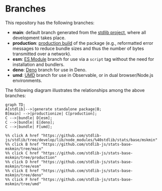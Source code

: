 <!--

@license Apache-2.0

Copyright (c) 2022 The Stdlib Authors.

Licensed under the Apache License, Version 2.0 (the "License");
you may not use this file except in compliance with the License.
You may obtain a copy of the License at

    http://www.apache.org/licenses/LICENSE-2.0

Unless required by applicable law or agreed to in writing, software
distributed under the License is distributed on an "AS IS" BASIS,
WITHOUT WARRANTIES OR CONDITIONS OF ANY KIND, either express or implied.
See the License for the specific language governing permissions and
limitations under the License.

-->

# Branches

This repository has the following branches:

-   **main**: default branch generated from the [stdlib project][stdlib-url], where all development takes place.
-   **production**: [production build][production-url] of the package (e.g., reformatted error messages to reduce bundle sizes and thus the number of bytes transmitted over a network).
-   **esm**: [ES Module][esm-url] branch for use via a `script` tag without the need for installation and bundlers.
-   **deno**: [Deno][deno-url] branch for use in Deno.
-   **umd**: [UMD][umd-url] branch for use in Observable, or in dual browser/Node.js environments.

The following diagram illustrates the relationships among the above branches:

```mermaid
graph TD;
A[stdlib]-->|generate standalone package|B;
B[main] -->|productionize| C[production];
C -->|bundle| D[esm];
C -->|bundle| E[deno];
C -->|bundle| F[umd];

%% click A href "https://github.com/stdlib-js/stdlib/tree/develop/lib/node_modules/%40stdlib/stats/base/mskmin"
%% click B href "https://github.com/stdlib-js/stats-base-mskmin/tree/main"
%% click C href "https://github.com/stdlib-js/stats-base-mskmin/tree/production"
%% click D href "https://github.com/stdlib-js/stats-base-mskmin/tree/esm"
%% click E href "https://github.com/stdlib-js/stats-base-mskmin/tree/deno"
%% click F href "https://github.com/stdlib-js/stats-base-mskmin/tree/umd"
```

[stdlib-url]: https://github.com/stdlib-js/stdlib/tree/develop/lib/node_modules/%40stdlib/stats/base/mskmin
[production-url]: https://github.com/stdlib-js/stats-base-mskmin/tree/production
[deno-url]: https://github.com/stdlib-js/stats-base-mskmin/tree/deno
[umd-url]: https://github.com/stdlib-js/stats-base-mskmin/tree/umd
[esm-url]: https://github.com/stdlib-js/stats-base-mskmin/tree/esm